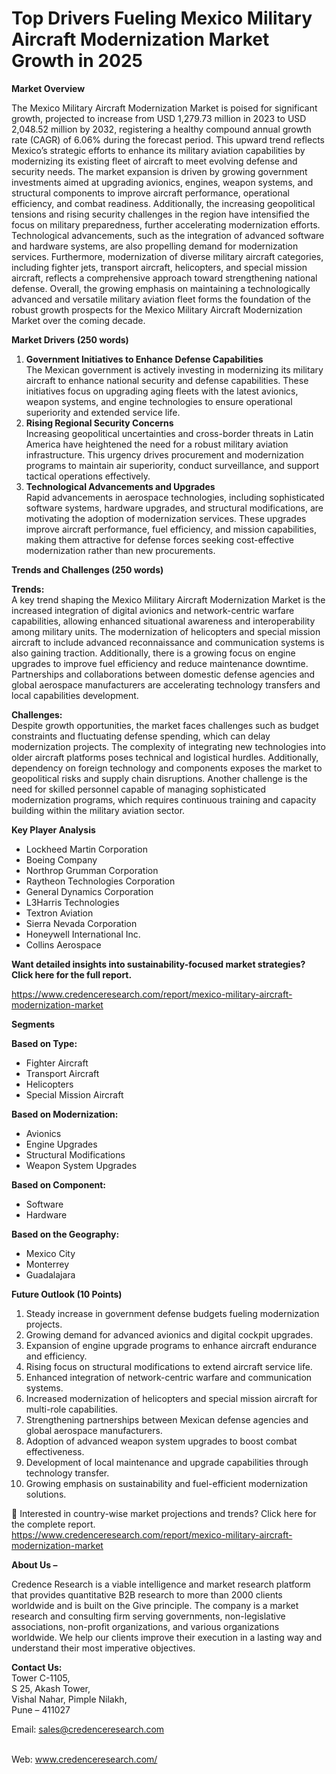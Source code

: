 # Top Drivers Fueling Mexico Military Aircraft Modernization Market Growth in 2025


<p><strong>Market Overview</strong></p>
<p>The Mexico Military Aircraft Modernization Market is poised for significant growth, projected to increase from USD 1,279.73 million in 2023 to USD 2,048.52 million by 2032, registering a healthy compound annual growth rate (CAGR) of 6.06% during the forecast period. This upward trend reflects Mexico&rsquo;s strategic efforts to enhance its military aviation capabilities by modernizing its existing fleet of aircraft to meet evolving defense and security needs. The market expansion is driven by growing government investments aimed at upgrading avionics, engines, weapon systems, and structural components to improve aircraft performance, operational efficiency, and combat readiness. Additionally, the increasing geopolitical tensions and rising security challenges in the region have intensified the focus on military preparedness, further accelerating modernization efforts. Technological advancements, such as the integration of advanced software and hardware systems, are also propelling demand for modernization services. Furthermore, modernization of diverse military aircraft categories, including fighter jets, transport aircraft, helicopters, and special mission aircraft, reflects a comprehensive approach toward strengthening national defense. Overall, the growing emphasis on maintaining a technologically advanced and versatile military aviation fleet forms the foundation of the robust growth prospects for the Mexico Military Aircraft Modernization Market over the coming decade.</p>
<p><strong>Market Drivers (250 words)</strong></p>
<ol>
<li><strong> Government Initiatives to Enhance Defense Capabilities</strong><br /> The Mexican government is actively investing in modernizing its military aircraft to enhance national security and defense capabilities. These initiatives focus on upgrading aging fleets with the latest avionics, weapon systems, and engine technologies to ensure operational superiority and extended service life.</li>
<li><strong> Rising Regional Security Concerns</strong><br /> Increasing geopolitical uncertainties and cross-border threats in Latin America have heightened the need for a robust military aviation infrastructure. This urgency drives procurement and modernization programs to maintain air superiority, conduct surveillance, and support tactical operations effectively.</li>
<li><strong> Technological Advancements and Upgrades</strong><br /> Rapid advancements in aerospace technologies, including sophisticated software systems, hardware upgrades, and structural modifications, are motivating the adoption of modernization services. These upgrades improve aircraft performance, fuel efficiency, and mission capabilities, making them attractive for defense forces seeking cost-effective modernization rather than new procurements.</li>
</ol>
<p><strong>Trends and Challenges (250 words)</strong></p>
<p><strong>Trends:</strong><br /> A key trend shaping the Mexico Military Aircraft Modernization Market is the increased integration of digital avionics and network-centric warfare capabilities, allowing enhanced situational awareness and interoperability among military units. The modernization of helicopters and special mission aircraft to include advanced reconnaissance and communication systems is also gaining traction. Additionally, there is a growing focus on engine upgrades to improve fuel efficiency and reduce maintenance downtime. Partnerships and collaborations between domestic defense agencies and global aerospace manufacturers are accelerating technology transfers and local capabilities development.</p>
<p><strong>Challenges:</strong><br /> Despite growth opportunities, the market faces challenges such as budget constraints and fluctuating defense spending, which can delay modernization projects. The complexity of integrating new technologies into older aircraft platforms poses technical and logistical hurdles. Additionally, dependency on foreign technology and components exposes the market to geopolitical risks and supply chain disruptions. Another challenge is the need for skilled personnel capable of managing sophisticated modernization programs, which requires continuous training and capacity building within the military aviation sector.</p>
<p><strong>Key Player Analysis</strong></p>
<ul>
<li>Lockheed Martin Corporation</li>
<li>Boeing Company</li>
<li>Northrop Grumman Corporation</li>
<li>Raytheon Technologies Corporation</li>
<li>General Dynamics Corporation</li>
<li>L3Harris Technologies</li>
<li>Textron Aviation</li>
<li>Sierra Nevada Corporation</li>
<li>Honeywell International Inc.</li>
<li>Collins Aerospace</li>
</ul>
<p><strong>Want detailed insights into sustainability-focused market strategies? Click here for the full report.</strong></p>
<p><a href="https://www.credenceresearch.com/report/mexico-military-aircraft-modernization-market">https://www.credenceresearch.com/report/mexico-military-aircraft-modernization-market</a></p>
<p><strong>Segments</strong></p>
<p><strong>Based on Type:</strong></p>
<ul>
<li>Fighter Aircraft</li>
<li>Transport Aircraft</li>
<li>Helicopters</li>
<li>Special Mission Aircraft</li>
</ul>
<p><strong>Based on Modernization:</strong></p>
<ul>
<li>Avionics</li>
<li>Engine Upgrades</li>
<li>Structural Modifications</li>
<li>Weapon System Upgrades</li>
</ul>
<p><strong>Based on Component:</strong></p>
<ul>
<li>Software</li>
<li>Hardware</li>
</ul>
<p><strong>Based on the Geography:</strong></p>
<ul>
<li>Mexico City</li>
<li>Monterrey</li>
<li>Guadalajara</li>
</ul>
<p><strong>Future Outlook (10 Points)</strong></p>
<ol>
<li>Steady increase in government defense budgets fueling modernization projects.</li>
<li>Growing demand for advanced avionics and digital cockpit upgrades.</li>
<li>Expansion of engine upgrade programs to enhance aircraft endurance and efficiency.</li>
<li>Rising focus on structural modifications to extend aircraft service life.</li>
<li>Enhanced integration of network-centric warfare and communication systems.</li>
<li>Increased modernization of helicopters and special mission aircraft for multi-role capabilities.</li>
<li>Strengthening partnerships between Mexican defense agencies and global aerospace manufacturers.</li>
<li>Adoption of advanced weapon system upgrades to boost combat effectiveness.</li>
<li>Development of local maintenance and upgrade capabilities through technology transfer.</li>
<li>Growing emphasis on sustainability and fuel-efficient modernization solutions.</li>
</ol>
<p>📌 Interested in country-wise market projections and trends? Click here for the complete report.<br /> <a href="https://www.credenceresearch.com/report/mexico-military-aircraft-modernization-market">https://www.credenceresearch.com/report/mexico-military-aircraft-modernization-market</a></p>
<p><strong>About Us &ndash;</strong></p>
<p>Credence Research is a viable intelligence and market research platform that provides quantitative B2B research to more than 2000 clients worldwide and is built on the Give principle. The company is a market research and consulting firm serving governments, non-legislative associations, non-profit organizations, and various organizations worldwide. We help our clients improve their execution in a lasting way and understand their most imperative objectives.</p>
<p><strong>Contact Us:</strong><br /> Tower C-1105,<br /> S 25, Akash Tower,<br /> Vishal Nahar, Pimple Nilakh,<br /> Pune &ndash; 411027</p>
<p>Email: <a href="mailto:sales@credenceresearch.com">sales@credenceresearch.com</a></p>
<p><br /> Web: <a href="http://www.credenceresearch.com/">www.credenceresearch.com/</a></p>
